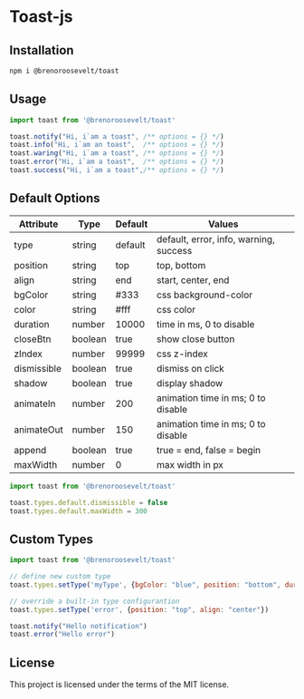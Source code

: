 # Toast-js

## Installation
```bash
npm i @brenoroosevelt/toast
```

## Usage
```js
import toast from '@brenoroosevelt/toast'

toast.notify("Hi, i`am a toast", /** options = {} */) 
toast.info("Hi, i`am an toast",  /** options = {} */)
toast.waring("Hi, i`am a toast", /** options = {} */)
toast.error("Hi, i`am a toast",  /** options = {} */)
toast.success("Hi, i`am a toast",/** options = {} */)
```

## Default Options
| Attribute   | Type    | Default | Values                                 |
|-------------|---------|---------|----------------------------------------|
| type        | string  | default | default, error, info, warning, success |
| position    | string  | top     | top, bottom                            |
| align       | string  | end     | start, center, end                     |
| bgColor     | string  | #333    | css background-color                   |
| color       | string  | #fff    | css color                              |
| duration    | number  | 10000   | time in ms, 0 to disable               |
| closeBtn    | boolean | true    | show close button                      |
| zIndex      | number  | 99999   | css z-index                            |
| dismissible | boolean | true    | dismiss on click                       |
| shadow      | boolean | true    | display shadow                         |
| animateIn   | number  | 200     | animation time in ms; 0 to disable     |
| animateOut  | number  | 150     | animation time in ms; 0 to disable     |
| append      | boolean | true    | true = end, false = begin              |
| maxWidth    | number  | 0       | max width in px                        |

```js
import toast from '@brenoroosevelt/toast'

toast.types.default.dismissible = false
toast.types.default.maxWidth = 300
```

## Custom Types
```js
import toast from '@brenoroosevelt/toast'

// define new custom type
toast.types.setType('myType', {bgColor: "blue", position: "bottom", duration: 3000})

// override a built-in type configurantion
toast.types.setType('error', {position: "top", align: "center"})

toast.notify("Hello notification")
toast.error("Hello error")
```
## License
This project is licensed under the terms of the MIT license.


